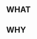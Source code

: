 <!--
Please read the contribution guidelines and the CLA carefully before
submitting your pull request.

https://cla.developers.google.com/
-->

## WHAT

<!--
Write the change being made with this pull request
-->

## WHY

<!--
Write the motivation why you submit this pull request
-->
